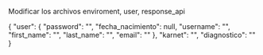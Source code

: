 Modificar los archivos enviroment, user, response_api

{
    "user": {
        "password": "",
        "fecha_nacimiento": null,
        "username": "",
        "first_name": "",
        "last_name": "",
        "email": ""
    },
    "karnet": "",
    "diagnostico": ""
}